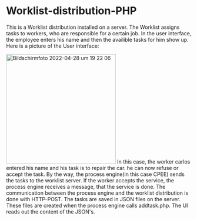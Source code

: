 # Worklist-distribution-PHP
This is a Worklist distribution installed on a server. The Worklist assigns tasks to workers, who are responsible for a certain job. 
In the user interface, the employee enters his name and then the availible tasks for him show up. Here is a picture of the User interface: 

<img width="298" alt="Bildschirmfoto 2022-04-28 um 19 22 06" src="https://user-images.githubusercontent.com/93349629/165811340-4bc240fe-f951-4725-927a-36194fa12996.png">
In this case, the worker carlos entered his name and his task is to repair the car. he can now refuse or accept the task. By the way, the process engine(in this case CPEE) sends the tasks to the worklist server. If the worker accepts the service, the process engine receives a message, that the service is done. 
The communication between the process engine and the worklist distribution is done with HTTP-POST. 
The tasks are saved in JSON files on the server. These files are created when the process engine calls addtask.php. The UI reads out the content of the JSON's. 
